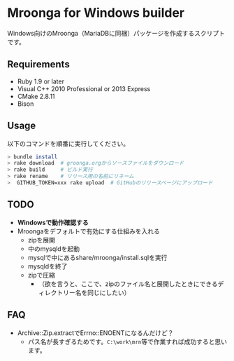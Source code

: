 # Mroonga for Windows builder

Windows向けのMroonga（MariaDBに同梱）パッケージを作成するスクリプトです。

## Requirements

* Ruby 1.9 or later
* Visual C++ 2010 Professional or 2013 Express
* CMake 2.8.11
* Bison

## Usage

以下のコマンドを順番に実行してください。

```bash
> bundle install
> rake download  # groonga.orgからソースファイルをダウンロード
> rake build     # ビルド実行
> rake rename    # リリース用の名前にリネーム
>  GITHUB_TOKEN=xxx rake upload  # GitHubのリリースページにアップロード
```

## TODO

* **Windowsで動作確認する**
* Mroongaをデフォルトで有効にする仕組みを入れる
  * zipを展開
  * 中のmysqldを起動
  * mysqlで中にあるshare/mroonga/install.sqlを実行
  * mysqldを終了
  * zipで圧縮
    * （欲を言うと、ここで、zipのファイル名と展開したときにできるディレクトリー名を同じにしたい）

## FAQ

* Archive::Zip.extractでErrno::ENOENTになるんだけど？
  * パス名が長すぎるためです。`C:\work\mrn`等で作業すれば成功すると思います。
